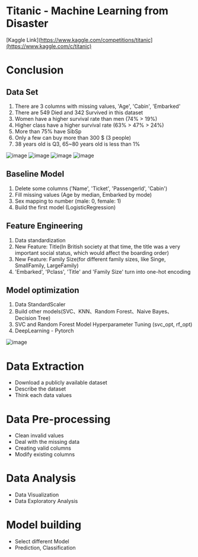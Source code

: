 Titanic - Machine Learning from Disaster
===
[Kaggle Link](https://www.kaggle.com/competitions/titanic](https://www.kaggle.com/c/titanic)

# Conclusion
## Data Set
1. There are 3 columns with missing values, 'Age', 'Cabin', 'Embarked'
2. There are 549 Died and 342 Survived in this dataset
3. Women have a higher survival rate than men (74% > 19%)
4. Higher class have a higher survival rate (63% > 47% > 24%)
5. More than 75% have SibSp
6. Only a few can buy more than 300 $ (3 people)
7. 38 years old is Q3, 65~80 years old is less than 1%

![image](https://github.com/DrDAN6770/DataSciense-with-Python/assets/118630187/0441f9b5-25b7-4090-9414-e2ddc6ac1a5a)
![image](https://github.com/DrDAN6770/DataSciense-with-Python/assets/118630187/609716b1-6a53-4505-a0c4-1f21ecdbc2e3)
![image](https://github.com/DrDAN6770/DataSciense-with-Python/assets/118630187/57bd5875-c95c-4871-90e9-6f152413630f)
![image](https://github.com/DrDAN6770/DataSciense-with-Python/assets/118630187/5e3315ae-5be1-476f-afdb-8b36edcb38a4)

## Baseline Model
1. Delete some columns ('Name', 'Ticket', 'PassengerId', 'Cabin')
2. Fill missing values (Age by median, Embarked by mode)
3. Sex mapping to number (male: 0, female: 1)
4. Build the first model (LogisticRegression)

## Feature Engineering
1. Data standardization
2. New Feature: Title(In British society at that time, the title was a very important social status, which would affect the boarding order)
3. New Feature: Family Size(for different family sizes, like Singe, SmallFamily, LargeFamily)
4. 'Embarked', 'Pclass', 'Title' and 'Family Size' turn into one-hot encoding

## Model optimization
1. Data StandardScaler
2. Build other models(SVC、KNN、Random Forest、Naive Bayes、Decision Tree)
3. SVC and Random Forest Model Hyperparameter Tuning (svc_opt, rf_opt)
4. DeepLearning - Pytorch

![image](https://github.com/DrDAN6770/DataSciense-with-Python/assets/118630187/59224d33-bb94-424a-b8f9-919648bf1c7e)

# Data Extraction
* Download a publicly available dataset
* Describe the dataset
* Think each data values

# Data Pre-processing
* Clean invalid values
* Deal with the missing data
* Creating valid columns
* Modify existing columns

# Data Analysis
* Data Visualization
* Data Exploratory Analysis

# Model building
* Select different Model
* Prediction, Classification
